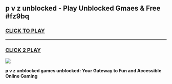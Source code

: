
## p v z unblocked - Play Unblocked Gmaes & Free #fz9bq
<h3>
<a href="https://news.freeplayer.one?title=p_v_z_unblocked&ref=03M">CLICK TO PLAY</a></h3>
<hr>

<h3>
<a href="https://news.freeplayer.one?title=p_v_z_unblocked&ref=03M">CLICK 2 PLAY</a>
  
</h3>

<a href="https://news.freeplayer.one?title=p_v_z_unblocked&ref=03M"><img src="https://clearcache.store/games.png"></a>


**p v z unblocked games unblocked: Your Gateway to Fun and Accessible Online Gaming**
